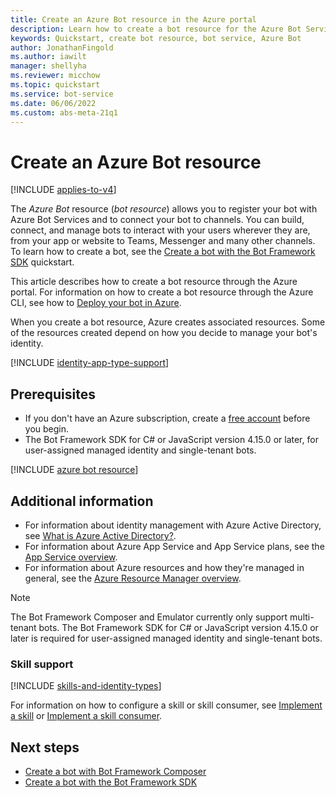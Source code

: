 ```yaml
---
title: Create an Azure Bot resource in the Azure portal
description: Learn how to create a bot resource for the Azure Bot Service, an integrated, dedicated bot development environment.
keywords: Quickstart, create bot resource, bot service, Azure Bot
author: JonathanFingold
ms.author: iawilt
manager: shellyha
ms.reviewer: micchow
ms.topic: quickstart
ms.service: bot-service
ms.date: 06/06/2022
ms.custom: abs-meta-21q1
---
```


# Create an Azure Bot resource

[!INCLUDE [applies-to-v4](../includes/applies-to-v4-current.md)]

The _Azure Bot_ resource (_bot resource_) allows you to register your bot with Azure Bot Services and to connect your bot to channels. You can build, connect, and manage bots to interact with your users wherever they are, from your app or website to Teams, Messenger and many other channels. To learn how to create a bot, see the [Create a bot with the Bot Framework SDK](../bot-service-quickstart-create-bot.md) quickstart.

This article describes how to create a bot resource through the Azure portal. For information on how to create a bot resource through the Azure CLI, see how to [Deploy your bot in Azure](../bot-builder-deploy-az-cli.md).

When you create a bot resource, Azure creates associated resources.
Some of the resources created depend on how you decide to manage your bot's identity.

[!INCLUDE [identity-app-type-support](../includes/azure-bot-resource/identity-app-type-support.md)]

## Prerequisites

- If you don't have an Azure subscription, create a [free account](https://azure.microsoft.com/free/?WT.mc_id=A261C142F) before you begin.
- The Bot Framework SDK for C# or JavaScript version 4.15.0 or later, for user-assigned managed identity and single-tenant bots.

<!-- ## Create the resource -->
[!INCLUDE [azure bot resource](../includes/azure-bot-resource/azure-bot-resource.md)]

## Additional information

- For information about identity management with Azure Active Directory, see [What is Azure Active Directory?](/azure/active-directory/fundamentals/active-directory-whatis).
- For information about Azure App Service and App Service plans, see the [App Service overview](/azure/app-service/overview).
- For information about Azure resources and how they're managed in general, see the [Azure Resource Manager overview](/azure/azure-resource-manager/management/overview).

> [!NOTE]
> The Bot Framework Composer and Emulator currently only support multi-tenant bots.
> The Bot Framework SDK for C# or JavaScript version 4.15.0 or later is required for user-assigned managed identity and single-tenant bots.

### Skill support

[!INCLUDE [skills-and-identity-types](../includes/skills-and-identity-types.md)]

For information on how to configure a skill or skill consumer, see [Implement a skill](skill-implement-skill.md) or [Implement a skill consumer](skill-implement-consumer.md).

## Next steps

- [Create a bot with Bot Framework Composer](/composer/quickstart-create-bot)
- [Create a bot with the Bot Framework SDK](../bot-service-quickstart-create-bot.md)
